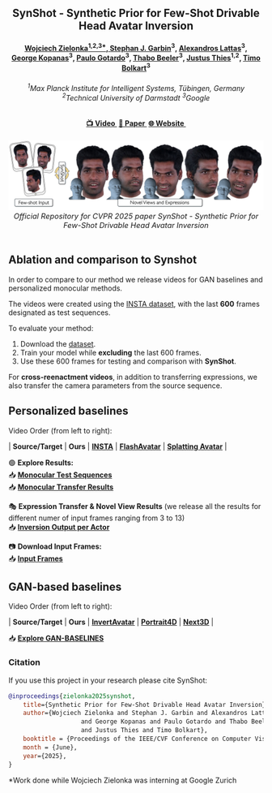 <h2 align="center"><b>SynShot - Synthetic Prior for Few-Shot Drivable Head Avatar Inversion</b></h2>

<h4 align="center"><b>
    <a href="https://zielon.github.io/">Wojciech Zielonka</span><sup>1,2,3*</sup>,
    <a href="http://stephangarbin.com/">Stephan J. Garbin</a><sup>3</sup>,</span>
    <a href="https://alexlattas.com/">Alexandros Lattas</a><sup>3</sup>,</span>
    <br>
    <a href="https://grgkopanas.github.io/">George Kopanas</a><sup>3</sup>,</span>
    <a href="https://www.paulogotardo.com/">Paulo Gotardo</a><sup>3</sup>,</span>
    <a href="https://thabobeeler.com/">Thabo Beeler</a><sup>3</sup>,</span>
    <a href="https://justusthies.github.io/">Justus Thies</a><sup>1,2</sup>,</span>
    <a href="https://sites.google.com/site/bolkartt/">Timo Bolkart</a><sup>3</sup></span>
</b></h4>

<h6 align="center">
    <sup>1</sup><i>Max Planck Institute for Intelligent Systems, Tübingen, Germany</i><br>
    <sup>2</sup><i>Technical University of Darmstadt  </i>
    <sup>3</sup><i>Google</i>
</h6>

<h4 align="center">
<a href="https://youtu.be/4KQQatkaSgc" target="_blank">📺 Video&nbsp</a>
<a href="https://arxiv.org/pdf/2501.06903" target="_blank">📄 Paper&nbsp</a>
<a href="https://zielon.github.io/synshot/" target="_blank">🌐 Website&nbsp</a>
</h4>

<div align="center"> 
<img src="documents/teaser.jpg">
<i style="font-size: 1.05em;">Official Repository for CVPR 2025 paper SynShot - Synthetic Prior for Few-Shot Drivable Head Avatar Inversion</i>
</div>
<br>

## Ablation and comparison to Synshot

In order to compare to our method we release videos for GAN baselines and personalized monocular methods.

The videos were created using the [INSTA dataset](https://drive.google.com/drive/folders/1LsVvr7PPwGlyK0qiTuDVUz4ihreHJgut?usp=sharing), with the last **600** frames designated as test sequences. 

To evaluate your method:
1. Download the [dataset](https://drive.google.com/drive/folders/1LsVvr7PPwGlyK0qiTuDVUz4ihreHJgut?usp=sharing).
2. Train your model while **excluding** the last 600 frames.
3. Use these 600 frames for testing and comparison with **SynShot**.

For **cross-reenactment videos**, in addition to transferring expressions, we also transfer the camera parameters from the source sequence.

## Personalized baselines

Video Order (from left to right):

| **Source/Target** | **Ours** | [**INSTA**](https://github.com/Zielon/INSTA) | [**FlashAvatar**](https://github.com/USTC3DV/FlashAvatar-code) | [**Splatting Avatar**](https://github.com/initialneil/SplattingAvatar) |

🟢 **Explore Results:**  
📥 **[Monocular Test Sequences](https://drive.google.com/drive/folders/19nBUhiS7thuW40-v1w5wzG_K88oebamX?usp=sharing)**  
📥 **[Monocular Transfer Results](https://drive.google.com/drive/folders/1mFwAJV730CpFA0fikhCXvFyy6p5Wkgga?usp=sharing)**  

🎭 **Expression Transfer & Novel View Results** (we release all the results for different numer of input frames ranging from 3 to 13) \
📥 **[Inversion Output per Actor](https://drive.google.com/drive/folders/1P6-tkigki1t1m5v7KiJylEgBwEBry5Fc?usp=sharing)**  

📷 **Download Input Frames:**  
📥 **[Input Frames](https://drive.google.com/drive/folders/1gJ_DRpCpZdpG4EV13dorCfsqQPTESkWQ?usp=sharing)**  

## GAN-based baselines

Video Order (from left to right):

| **Source/Target** | **Ours** | [**InvertAvatar**](https://github.com/XChenZ/invertAvatar) | [**Portrait4D**](https://github.com/YuDeng/Portrait-4D) | [**Next3D**](https://github.com/MrTornado24/Next3D) |

📥 **[Explore GAN-BASELINES](https://drive.google.com/drive/folders/1oDFcD6E9TcykPdqq7brl6e9MsCiH4yy1?usp=sharing)**


### Citation
If you use this project in your research please cite SynShot:
```bibtex
@inproceedings{zielonka2025synshot,
    title={Synthetic Prior for Few-Shot Drivable Head Avatar Inversion},
    author={Wojciech Zielonka and Stephan J. Garbin and Alexandros Lattas 
                    and George Kopanas and Paulo Gotardo and Thabo Beeler 
                    and Justus Thies and Timo Bolkart},
    booktitle = {Proceedings of the IEEE/CVF Conference on Computer Vision and Pattern Recognition (CVPR)},
    month = {June},
    year={2025},
}
```

*Work done while Wojciech Zielonka was interning at Google Zurich